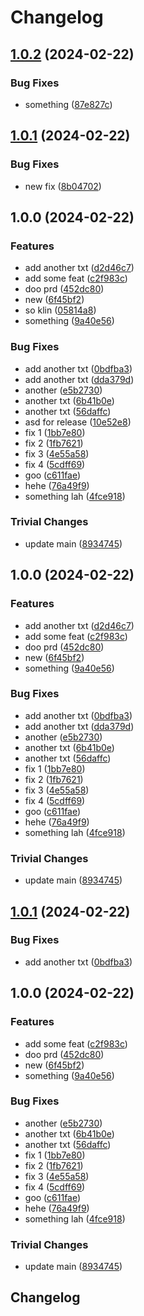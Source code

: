 # Changelog

## [1.0.2](https://github.com/layarda-cc/release-please-test-final/compare/v1.0.1...v1.0.2) (2024-02-22)


### Bug Fixes

* something ([87e827c](https://github.com/layarda-cc/release-please-test-final/commit/87e827cd8049e5d4ee481f79177262fbd78d5de7))

## [1.0.1](https://github.com/layarda-cc/release-please-test-final/compare/v1.0.0...v1.0.1) (2024-02-22)


### Bug Fixes

* new fix ([8b04702](https://github.com/layarda-cc/release-please-test-final/commit/8b0470266019c0c1ee95956f8419da823d0d07ac))

## 1.0.0 (2024-02-22)


### Features

* add another txt ([d2d46c7](https://github.com/layarda-cc/release-please-test-final/commit/d2d46c7a59a59d3b38b021f30e35faee54a21ee0))
* add some feat ([c2f983c](https://github.com/layarda-cc/release-please-test-final/commit/c2f983c161db35dce1b6d7b4259ea0eaae94d0d5))
* doo prd ([452dc80](https://github.com/layarda-cc/release-please-test-final/commit/452dc80b70f516e4cbf87cccaf3cf6d9d9d3a8d1))
* new ([6f45bf2](https://github.com/layarda-cc/release-please-test-final/commit/6f45bf27b82c02e6f3a61cf7e69edefa9d27e4e7))
* so klin ([05814a8](https://github.com/layarda-cc/release-please-test-final/commit/05814a8474a8bbdebd3d018ff89fe652566e3931))
* something ([9a40e56](https://github.com/layarda-cc/release-please-test-final/commit/9a40e56f352a558e3480245979b3479982bc3d63))


### Bug Fixes

* add another txt ([0bdfba3](https://github.com/layarda-cc/release-please-test-final/commit/0bdfba3e3c89f3273b380693d2e62a72b99be2e2))
* add another txt ([dda379d](https://github.com/layarda-cc/release-please-test-final/commit/dda379dbfab65b8bf8e19e3c20e3ac0619ac300c))
* another ([e5b2730](https://github.com/layarda-cc/release-please-test-final/commit/e5b2730960b9957b34ce1fdc1662cce652803562))
* another txt ([6b41b0e](https://github.com/layarda-cc/release-please-test-final/commit/6b41b0e584069cc0639113bfd5756b52e64af179))
* another txt ([56daffc](https://github.com/layarda-cc/release-please-test-final/commit/56daffca0473759a818ebd9f12553412b9f7818f))
* asd for release ([10e52e8](https://github.com/layarda-cc/release-please-test-final/commit/10e52e85ae9aa1eeca318258062dfd0bdfa70b00))
* fix 1 ([1bb7e80](https://github.com/layarda-cc/release-please-test-final/commit/1bb7e80415008ab604d4d6559092aab24b55b583))
* fix 2 ([1fb7621](https://github.com/layarda-cc/release-please-test-final/commit/1fb76211eabddc77fbd9fc80a7540d33c1ba1e6a))
* fix 3 ([4e55a58](https://github.com/layarda-cc/release-please-test-final/commit/4e55a58971e1b4720baf100703cfdc81d0f372fc))
* fix 4 ([5cdff69](https://github.com/layarda-cc/release-please-test-final/commit/5cdff69d8f2b3f3b518501b00d87796c54dae2d2))
* goo ([c611fae](https://github.com/layarda-cc/release-please-test-final/commit/c611faed454c5f79f1372e934ea4bf50caedbacc))
* hehe ([76a49f9](https://github.com/layarda-cc/release-please-test-final/commit/76a49f9529f5f1b64bb9082a13b3b5aae43d9251))
* something lah ([4fce918](https://github.com/layarda-cc/release-please-test-final/commit/4fce918358adb2cf4a7074d864595fe144b41666))


### Trivial Changes

* update main ([8934745](https://github.com/layarda-cc/release-please-test-final/commit/893474594ff399fa723f1fbccf98e9ff07b261c6))

## 1.0.0 (2024-02-22)


### Features

* add another txt ([d2d46c7](https://github.com/layarda-cc/release-please-test-final/commit/d2d46c7a59a59d3b38b021f30e35faee54a21ee0))
* add some feat ([c2f983c](https://github.com/layarda-cc/release-please-test-final/commit/c2f983c161db35dce1b6d7b4259ea0eaae94d0d5))
* doo prd ([452dc80](https://github.com/layarda-cc/release-please-test-final/commit/452dc80b70f516e4cbf87cccaf3cf6d9d9d3a8d1))
* new ([6f45bf2](https://github.com/layarda-cc/release-please-test-final/commit/6f45bf27b82c02e6f3a61cf7e69edefa9d27e4e7))
* something ([9a40e56](https://github.com/layarda-cc/release-please-test-final/commit/9a40e56f352a558e3480245979b3479982bc3d63))


### Bug Fixes

* add another txt ([0bdfba3](https://github.com/layarda-cc/release-please-test-final/commit/0bdfba3e3c89f3273b380693d2e62a72b99be2e2))
* add another txt ([dda379d](https://github.com/layarda-cc/release-please-test-final/commit/dda379dbfab65b8bf8e19e3c20e3ac0619ac300c))
* another ([e5b2730](https://github.com/layarda-cc/release-please-test-final/commit/e5b2730960b9957b34ce1fdc1662cce652803562))
* another txt ([6b41b0e](https://github.com/layarda-cc/release-please-test-final/commit/6b41b0e584069cc0639113bfd5756b52e64af179))
* another txt ([56daffc](https://github.com/layarda-cc/release-please-test-final/commit/56daffca0473759a818ebd9f12553412b9f7818f))
* fix 1 ([1bb7e80](https://github.com/layarda-cc/release-please-test-final/commit/1bb7e80415008ab604d4d6559092aab24b55b583))
* fix 2 ([1fb7621](https://github.com/layarda-cc/release-please-test-final/commit/1fb76211eabddc77fbd9fc80a7540d33c1ba1e6a))
* fix 3 ([4e55a58](https://github.com/layarda-cc/release-please-test-final/commit/4e55a58971e1b4720baf100703cfdc81d0f372fc))
* fix 4 ([5cdff69](https://github.com/layarda-cc/release-please-test-final/commit/5cdff69d8f2b3f3b518501b00d87796c54dae2d2))
* goo ([c611fae](https://github.com/layarda-cc/release-please-test-final/commit/c611faed454c5f79f1372e934ea4bf50caedbacc))
* hehe ([76a49f9](https://github.com/layarda-cc/release-please-test-final/commit/76a49f9529f5f1b64bb9082a13b3b5aae43d9251))
* something lah ([4fce918](https://github.com/layarda-cc/release-please-test-final/commit/4fce918358adb2cf4a7074d864595fe144b41666))


### Trivial Changes

* update main ([8934745](https://github.com/layarda-cc/release-please-test-final/commit/893474594ff399fa723f1fbccf98e9ff07b261c6))

## [1.0.1](https://github.com/layarda-cc/release-please-test-final/compare/v1.0.0...v1.0.1) (2024-02-22)


### Bug Fixes

* add another txt ([0bdfba3](https://github.com/layarda-cc/release-please-test-final/commit/0bdfba3e3c89f3273b380693d2e62a72b99be2e2))

## 1.0.0 (2024-02-22)


### Features

* add some feat ([c2f983c](https://github.com/layarda-cc/release-please-test-final/commit/c2f983c161db35dce1b6d7b4259ea0eaae94d0d5))
* doo prd ([452dc80](https://github.com/layarda-cc/release-please-test-final/commit/452dc80b70f516e4cbf87cccaf3cf6d9d9d3a8d1))
* new ([6f45bf2](https://github.com/layarda-cc/release-please-test-final/commit/6f45bf27b82c02e6f3a61cf7e69edefa9d27e4e7))
* something ([9a40e56](https://github.com/layarda-cc/release-please-test-final/commit/9a40e56f352a558e3480245979b3479982bc3d63))


### Bug Fixes

* another ([e5b2730](https://github.com/layarda-cc/release-please-test-final/commit/e5b2730960b9957b34ce1fdc1662cce652803562))
* another txt ([6b41b0e](https://github.com/layarda-cc/release-please-test-final/commit/6b41b0e584069cc0639113bfd5756b52e64af179))
* another txt ([56daffc](https://github.com/layarda-cc/release-please-test-final/commit/56daffca0473759a818ebd9f12553412b9f7818f))
* fix 1 ([1bb7e80](https://github.com/layarda-cc/release-please-test-final/commit/1bb7e80415008ab604d4d6559092aab24b55b583))
* fix 2 ([1fb7621](https://github.com/layarda-cc/release-please-test-final/commit/1fb76211eabddc77fbd9fc80a7540d33c1ba1e6a))
* fix 3 ([4e55a58](https://github.com/layarda-cc/release-please-test-final/commit/4e55a58971e1b4720baf100703cfdc81d0f372fc))
* fix 4 ([5cdff69](https://github.com/layarda-cc/release-please-test-final/commit/5cdff69d8f2b3f3b518501b00d87796c54dae2d2))
* goo ([c611fae](https://github.com/layarda-cc/release-please-test-final/commit/c611faed454c5f79f1372e934ea4bf50caedbacc))
* hehe ([76a49f9](https://github.com/layarda-cc/release-please-test-final/commit/76a49f9529f5f1b64bb9082a13b3b5aae43d9251))
* something lah ([4fce918](https://github.com/layarda-cc/release-please-test-final/commit/4fce918358adb2cf4a7074d864595fe144b41666))


### Trivial Changes

* update main ([8934745](https://github.com/layarda-cc/release-please-test-final/commit/893474594ff399fa723f1fbccf98e9ff07b261c6))

## Changelog
